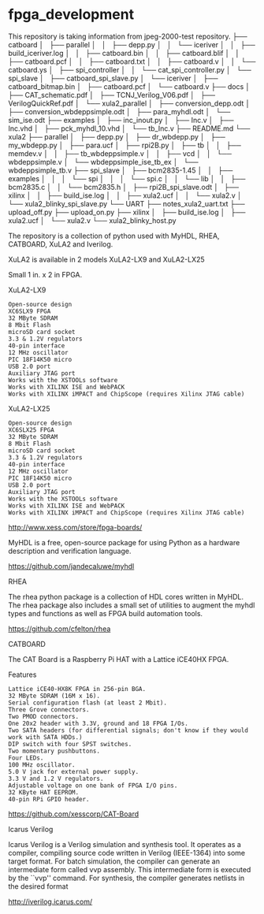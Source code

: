 # fpga_development

This repository is taking information from jpeg-2000-test repository.
├── catboard
│   ├── parallel
│   │   ├── depp.py
│   │   └── iceriver
│   │       ├── build_iceriver.log
│   │       ├── catboard.bin
│   │       ├── catboard.blif
│   │       ├── catboard.pcf
│   │       ├── catboard.txt
│   │       ├── catboard.v
│   │       └── catboard.ys
│   ├── spi_controller
│   │   └── cat_spi_controller.py
│   └── spi_slave
│       ├── catboard_spi_slave.py
│       └── iceriver
│           ├── catboard_bitmap.bin
│           ├── catboard.pcf
│           └── catboard.v
├── docs
│   ├── CAT_schematic.pdf
│   ├── TCNJ_Verilog_V06.pdf
│   ├── VerilogQuickRef.pdf
│   └── xula2_parallel
│       ├── conversion_depp.odt
│       ├── conversion_wbdeppsimple.odt
│       ├── para_myhdl.odt
│       └── sim_ise.odt
├── examples
│   ├── inc_inout.py
│   ├── Inc.v
│   ├── Inc.vhd
│   ├── pck_myhdl_10.vhd
│   └── tb_Inc.v
├── README.md
└── xula2
    ├── parallel
    │   ├── depp.py
    │   ├── dr_wbdepp.py
    │   ├── my_wbdepp.py
    │   ├── para.ucf
    │   ├── rpi2B.py
    │   ├── tb
    │   │   ├── memdev.v
    │   │   ├── tb_wbdeppsimple.v
    │   │   ├── vcd
    │   │   └── wbdeppsimple.v
    │   └── wbdeppsimple_ise_tb_ex
    │       └── wbdeppsimple_tb.v
    ├── spi_slave
    │   ├── bcm2835-1.45
    │   │   ├── examples
    │   │   │   └── spi
    │   │   │       └── spi.c
    │   │   └── lib
    │   │       ├── bcm2835.c
    │   │       └── bcm2835.h
    │   ├── rpi2B_spi_slave.odt
    │   ├── xilinx
    │   │   ├── build_ise.log
    │   │   ├── xula2.ucf
    │   │   └── xula2.v
    │   └── xula2_blinky_spi_slave.py
    └── UART
        ├── notes_xula2_uart.txt
        ├── upload_off.py
        ├── upload_on.py
        ├── xilinx
        │   ├── build_ise.log
        │   ├── xula2.ucf
        │   └── xula2.v
        └── xula2_blinky_host.py





The repository is a collection of python used with MyHDL, RHEA, CATBOARD,
XuLA2 and Iverilog.

XuLA2 is available in 2 models XuLA2-LX9 and XuLA2-LX25

Small 1 in. x 2 in FPGA.

XuLA2-LX9

    Open-source design
    XC6SLX9 FPGA
    32 MByte SDRAM
    8 Mbit Flash
    microSD card socket
    3.3 & 1.2V regulators
    40-pin interface
    12 MHz oscillator
    PIC 18F14K50 micro
    USB 2.0 port
    Auxiliary JTAG port
    Works with the XSTOOLs software
    Works with XILINX ISE and WebPACK
    Works with XILINX iMPACT and ChipScope (requires Xilinx JTAG cable)

XuLA2-LX25

    Open-source design
    XC6SLX25 FPGA
    32 MByte SDRAM
    8 Mbit Flash
    microSD card socket
    3.3 & 1.2V regulators
    40-pin interface
    12 MHz oscillator
    PIC 18F14K50 micro
    USB 2.0 port
    Auxiliary JTAG port
    Works with the XSTOOLs software
    Works with XILINX ISE and WebPACK
    Works with XILINX iMPACT and ChipScope (requires Xilinx JTAG cable)




http://www.xess.com/store/fpga-boards/


MyHDL is a free, open-source package for using Python as a hardware
description and verification language.
 
https://github.com/jandecaluwe/myhdl 

RHEA 

The rhea python package is a collection of HDL cores written in MyHDL. 
The rhea package also includes a small set of utilities to augment 
the myhdl types and functions as well as FPGA build automation tools.

https://github.com/cfelton/rhea

CATBOARD

The CAT Board is a Raspberry Pi HAT with a Lattice iCE40HX FPGA.

Features

    Lattice iCE40-HX8K FPGA in 256-pin BGA.
    32 MByte SDRAM (16M x 16).
    Serial configuration flash (at least 2 Mbit).
    Three Grove connectors.
    Two PMOD connectors.
    One 20x2 header with 3.3V, ground and 18 FPGA I/Os.
    Two SATA headers (for differential signals; don't know if they would work with SATA HDDs.)
    DIP switch with four SPST switches.
    Two momentary pushbuttons.
    Four LEDs.
    100 MHz oscillator.
    5.0 V jack for external power supply.
    3.3 V and 1.2 V regulators.
    Adjustable voltage on one bank of FPGA I/O pins.
    32 KByte HAT EEPROM.
    40-pin RPi GPIO header.


https://github.com/xesscorp/CAT-Board

Icarus Verilog

Icarus Verilog is a Verilog simulation and synthesis tool. 
It operates as a compiler, compiling source code written
in Verilog (IEEE-1364) into some target format. For batch simulation,
the compiler can generate an intermediate form called vvp assembly.
This intermediate form is executed by the ``vvp'' command. 
For synthesis, the compiler generates netlists in the desired format

http://iverilog.icarus.com/
